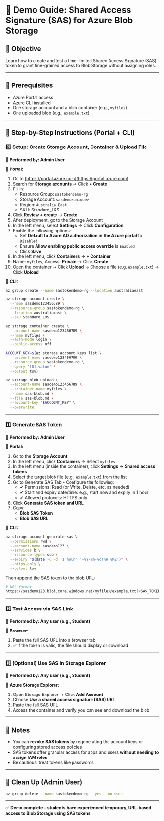 # 🔐 Demo Guide: Shared Access Signature (SAS) for Azure Blob Storage

## 🌟 Objective

Learn how to create and test a time-limited Shared Access Signature (SAS) token to grant fine-grained access to Blob Storage without assigning roles.

---

## 🧭 Prerequisites

- Azure Portal access
- Azure CLI installed
- One storage account and a blob container (e.g., `myfiles`)
- One uploaded blob (e.g., `example.txt`)

---

## 👣 Step-by-Step Instructions (Portal + CLI)

### 0️⃣ Setup: Create Storage Account, Container & Upload File

👤 **Performed by: Admin User**

🔸 **Portal:**

1. Go to [https://portal.azure.com](https://portal.azure.com)
2. Search for **Storage accounts** → Click **+ Create**
3. Fill in:
   - Resource Group: `sastokendemo-rg`
   - Storage Account: `sasdemo<unique>`
   - Region: `Australia East`
   - SKU: Standard\_LRS
4. Click **Review + create** → **Create**
5. After deployment, go to the Storage Account
6. In the left menu, select **Settings** → Click **Configuration**
7. Enable the following options:
   - Set **Default to Azure AD authorization in the Azure portal** to `Disabled`
   - Ensure **Allow enabling public access override** is `Enabled`
   - Click **Save**
8. In the left menu, click **Containers** → **+ Container**
9. Name: `myfiles`, Access: **Private** → Click **Create**
10. Open the container → Click **Upload** → Choose a file (e.g. `example.txt`) → Click **Upload**

🔸 **CLI:**

```bash
az group create --name sastokendemo-rg --location australiaeast

az storage account create \
  --name sasdemo123456789 \
  --resource-group sastokendemo-rg \
  --location australiaeast \
  --sku Standard_LRS

az storage container create \
  --account-name sasdemo123456789 \
  --name myfiles \
  --auth-mode login \
  --public-access off

ACCOUNT_KEY=$(az storage account keys list \
  --account-name sasdemo123456789 \
  --resource-group sastokendemo-rg \
  --query '[0].value' \
  --output tsv)

az storage blob upload \
  --account-name sasdemo123456789 \
  --container-name myfiles \
  --name sas-blob.md \
  --file sas-blob.md \
  --account-key "$ACCOUNT_KEY" \
  --overwrite
```

---

### 1️⃣ Generate SAS Token

👤 **Performed by: Admin User**

🔸 **Portal:**

1. Go to the **Storage Account**
2. In the left menu, click **Containers** → Select `myfiles`
3. In the left menu (inside the container), click **Settings** → **Shared access tokens**
4. Select the target blob file (e.g., `example.txt`) from the list
5. Go to Generate SAS Tab - Configure the following:
   - ✔ Permissions: Read (or Write, Delete, etc. as needed)
   - ✔ Start and expiry date/time: e.g., start now and expiry in 1 hour
   - ✔ Allowed protocols: HTTPS only
6. Click **Generate SAS token and URL**
7. Copy:
   - **Blob SAS Token**
   - **Blob SAS URL**

🔸 **CLI:**

```bash
az storage account generate-sas \
  --permissions rwd \
  --account-name sasdemo123 \
  --services b \
  --resource-types sco \
  --expiry "$(date -u -d '1 hour' '+%Y-%m-%dT%H:%MZ')" \
  --https-only \
  --output tsv
```

Then append the SAS token to the blob URL:

```bash
# URL format:
https://sasdemo123.blob.core.windows.net/myfiles/example.txt?<SAS_TOKEN>
```

---

### 2️⃣ Test Access via SAS Link

👤 **Performed by: Any user (e.g., Student)**

🔸 **Browser:**

1. Paste the full SAS URL into a browser tab
2. ✅ If the token is valid, the file should display or download

---

### 3️⃣ (Optional) Use SAS in Storage Explorer

👤 **Performed by: Any user (e.g., Student)**

🔸 **Azure Storage Explorer:**

1. Open Storage Explorer → Click **Add Account**
2. Choose **Use a shared access signature (SAS) URI**
3. Paste the full SAS URL
4. Access the container and verify you can see and download the blob

---

## 🚨 Notes

- You can **revoke SAS tokens** by regenerating the account keys or configuring stored access policies
- SAS tokens offer granular access for apps and users **without needing to assign IAM roles**
- Be cautious: treat tokens like passwords

---

## 🧼 Clean Up (Admin User)

```bash
az group delete --name sastokendemo-rg --yes --no-wait
```

---

✅ **Demo complete – students have experienced temporary, URL-based access to Blob Storage using SAS tokens!**

